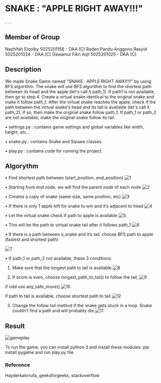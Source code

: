 #      SNAKE : "APPLE RIGHT AWAY!!!"
.
.
.
##  Member of Group
Nazhifah Elqolby 5025201156 - DAA (C)
Raden Pandu Anggono Rasyid 5025201024 - DAA (C)
Dawamul Fikri Aqil 5025201025 - DAA (C)


## Description
We made Snake Game named "SNAKE : APPLE RIGHT AWAY!!!" by using BFS algorithm. The snake will use BFS algorithm to find the shortest path between its head and the apple (let's call it path_1). If path1 is not available, then go to step 4. Create a virtual snake identical to the original snake and make it follow path_1. After the virtual snake reaches the apple, check if the path between the virtual snake's head and its tail is available (let's call it path_2), if so, then make the original snake follow path_1. If path_1 or path_2 are not available, make the original snake follow its tail.


•	settings.py : contains game settings and global variables like width, height, etc..

•	snake.py : contains Snake and Square classes.

•	play.py : contains code for running the project.


## Algorythm

•	Find shortest path between (start_position, end_position)
![1](https://user-images.githubusercontent.com/94452616/168067962-4766d5a9-5ad9-40f7-b956-8b01cf96e083.jpg)

•	Starting from end node, we will find the parent node of each node 
![2](https://user-images.githubusercontent.com/94452616/168067968-69aa1adb-2eba-420e-9436-ae77b7340a3e.jpg)

•	Creates a copy of snake (same size, same position, etc)
![3](https://user-images.githubusercontent.com/94452616/168067974-21e4d052-ca4f-46db-b648-730e78ea9b0d.jpg)

•	If there is only 1 apple left for snake to win and it’s adjacent to head
![4](https://user-images.githubusercontent.com/94452616/168067982-94975fca-0593-4b89-878a-d90a4feca241.jpg)

•	Let the virtual snake check if path to apple is available
![5](https://user-images.githubusercontent.com/94452616/168067991-a35e4361-c358-46bb-a953-89ae587ddd03.jpg)

•	This will be the path to virtual snake tail after it follows path_1
![6](https://user-images.githubusercontent.com/94452616/168068154-80b4fc3c-a040-42f6-aa07-4097d916326c.jpg)

•	If there is a path between v_snake and it’s tail, choose BFS path to apple (fastest and shortest path)

![7](https://user-images.githubusercontent.com/94452616/168068005-a34f4b76-d355-49e8-be73-318a31472173.jpg)

•	If path_1 or path_2 not available, these 3 conditions:

  1. Make sure that the longest path to tail is available
![8](https://user-images.githubusercontent.com/94452616/168068022-0af8100f-8c0f-47fb-b773-280ffabd8c6f.png)
  
  2.	If score is even, choose longest_path_to_tail() to follow the tail,
![9](https://user-images.githubusercontent.com/94452616/168068074-ccb18faa-4b63-42a1-9b67-d6b0506b0260.png)

   if odd use any_safe_move()
![10](https://user-images.githubusercontent.com/94452616/168074545-4c854cf4-7294-49df-ad4c-2c4cb4d12723.png)

   if path to tail is available, choose shortest path to tail
![12](https://user-images.githubusercontent.com/94452616/168074560-2327e2d5-e0eb-4676-a37c-9bc5c38fdb8e.png)

  3.	Change the follow tail method if the snake gets stuck in a loop. Snake couldn’t find a path and will probably die
![11](https://user-images.githubusercontent.com/94452616/168068097-de35466f-2a53-4c37-b254-a6ef8aa24b3a.png)  

## Result
![gameplay](https://user-images.githubusercontent.com/38482276/87240274-cae19380-c420-11ea-8193-bddab2ef379d.gif)

To run the game, you can install python 3 and install these modules: pip install pygame and run play.py file.

### Reference
Hayderkahrrufa, geeksforgeeks, stackoverflow
